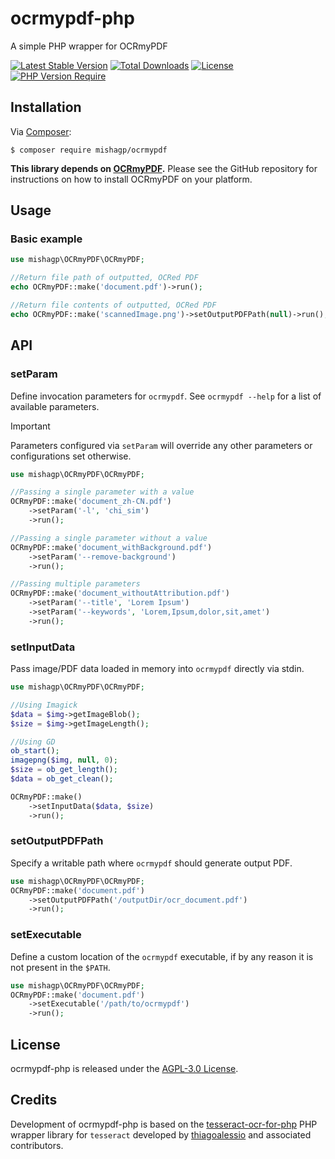 # ocrmypdf-php

A simple PHP wrapper for OCRmyPDF

[![Latest Stable Version](http://poser.pugx.org/mishagp/ocrmypdf/v)](https://packagist.org/packages/mishagp/ocrmypdf)
[![Total Downloads](http://poser.pugx.org/mishagp/ocrmypdf/downloads)](https://packagist.org/packages/mishagp/ocrmypdf)
[![License](http://poser.pugx.org/mishagp/ocrmypdf/license)](https://packagist.org/packages/mishagp/ocrmypdf)
[![PHP Version Require](http://poser.pugx.org/mishagp/ocrmypdf/require/php)](https://packagist.org/packages/mishagp/ocrmypdf)

## Installation

Via [Composer][]:

    $ composer require mishagp/ocrmypdf

**This library depends on [OCRmyPDF][].** Please see the GitHub repository for instructions on how to install OCRmyPDF
on your platform.

## Usage

### Basic example

```php
use mishagp\OCRmyPDF\OCRmyPDF;

//Return file path of outputted, OCRed PDF
echo OCRmyPDF::make('document.pdf')->run();

//Return file contents of outputted, OCRed PDF
echo OCRmyPDF::make('scannedImage.png')->setOutputPDFPath(null)->run();
```

## API

### setParam

Define invocation parameters for `ocrmypdf`. See `ocrmypdf --help` for a list of available parameters.

> [!IMPORTANT]
> Parameters configured via `setParam` will override any other parameters or configurations set otherwise.

```php
use mishagp\OCRmyPDF\OCRmyPDF;

//Passing a single parameter with a value
OCRmyPDF::make('document_zh-CN.pdf')
    ->setParam('-l', 'chi_sim')
    ->run();

//Passing a single parameter without a value
OCRmyPDF::make('document_withBackground.pdf')
    ->setParam('--remove-background')
    ->run();

//Passing multiple parameters
OCRmyPDF::make('document_withoutAttribution.pdf')
    ->setParam('--title', 'Lorem Ipsum')
    ->setParam('--keywords', 'Lorem,Ipsum,dolor,sit,amet')
    ->run();
```

### setInputData

Pass image/PDF data loaded in memory into `ocrmypdf` directly via stdin.

```php
use mishagp\OCRmyPDF\OCRmyPDF;

//Using Imagick
$data = $img->getImageBlob();
$size = $img->getImageLength();

//Using GD
ob_start();
imagepng($img, null, 0);
$size = ob_get_length();
$data = ob_get_clean();

OCRmyPDF::make()
    ->setInputData($data, $size)
    ->run();
```

### setOutputPDFPath

Specify a writable path where `ocrmypdf` should generate output PDF.

```php
use mishagp\OCRmyPDF\OCRmyPDF;
OCRmyPDF::make('document.pdf')
    ->setOutputPDFPath('/outputDir/ocr_document.pdf')
    ->run();
```

### setExecutable

Define a custom location of the `ocrmypdf` executable, if by any reason it is not present in the `$PATH`.

```php
use mishagp\OCRmyPDF\OCRmyPDF;
OCRmyPDF::make('document.pdf')
    ->setExecutable('/path/to/ocrmypdf')
    ->run();
```

## License

ocrmypdf-php is released under the [AGPL-3.0 License][].

## Credits

Development of ocrmypdf-php is based on the [tesseract-ocr-for-php][] PHP wrapper library for `tesseract`
developed by [thiagoalessio][] and associated contributors.

[Composer]: http://getcomposer.org/

[OCRmyPDF]: https://github.com/jbarlow83/OCRmyPDF

[AGPL-3.0 License]: https://github.com/mishagp/ocrmypdf-php/blob/main/LICENSE

[tesseract-ocr-for-php]: https://github.com/thiagoalessio/tesseract-ocr-for-php

[thiagoalessio]: https://github.com/thiagoalessio
